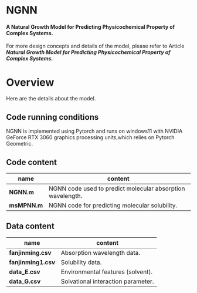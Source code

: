 # NGNN
####  A Natural Growth Model for Predicting Physicochemical Property of Complex Systems.
For more design concepts and details of the model, please refer to Article  ***Natural Growth Model for Predicting Physicochemical Property of Complex Systems.***

# Overview

Here are the details about the model.

## Code running conditions

NGNN is implemented using Pytorch and runs on windows11 with NVIDIA GeForce RTX 3060 graphics processing units,which relies on Pytorch Geometric.


## Code content
|name |content |
|----------------|--------------------------------|
|**NGNN.m** | NGNN code used to predict molecular absorption wavelength. |
|**msMPNN.m** |NGNN code for predicting molecular solubility.|

## Data content
|name |content |
|----------------|--------------------------------|
|**fanjinming.csv** | Absorption wavelength data. |
|**fanjinming1.csv** |Solubility data.|
|**data_E.csv** | Environmental features (solvent). |
|**data_G.csv** |Solvational interaction parameter.|



